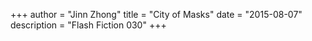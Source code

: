 +++
author = "Jinn Zhong"
title = "City of Masks"
date = "2015-08-07"
description = "Flash Fiction 030"
+++
